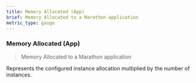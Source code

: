```yaml
---
title: Memory Allocated (App)
brief: Memory Allocated to a Marathon application
metric_type: gauge
---
```

### Memory Allocated (App)

> Memory Allocated to a Marathon application

Represents the configured instance allocation multiplied by the number of 
instances.